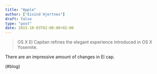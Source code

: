 ```yaml
---
title: "Apple"
author: ["Eivind Hjertnes"]
draft: false
type: "post"
date: 2015-10-03T02:00:00+02:00
---
```


> OS X El Capitan refines the elegant experience introduced in OS X
> Yosemite.

There are an impressive amount of changes in El cap.

(#blog)
